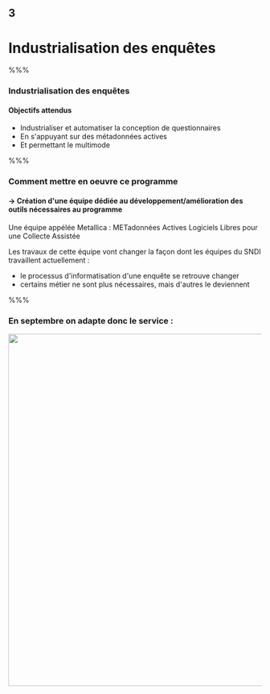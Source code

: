 <!-- .slide: data-background-image="images/ensai.png" data-background-size="600px" class="chapter" -->

## 3

<h1>Industrialisation des enquêtes</h1>

%%%

<!-- .slide: class="slide" data-background-image="images/ensai.png" data-background-size="600px" -->

### Industrialisation des enquêtes

#### Objectifs attendus

- Industrialiser et automatiser la conception de questionnaires
- En s'appuyant sur des métadonnées actives
- Et permettant le multimode

%%%

<!-- .slide: class="slide" data-background-image="images/ensai.png" data-background-size="600px" -->

### Comment mettre en oeuvre ce programme

#### -> Création d'une équipe dédiée au développement/amélioration des outils nécessaires au programme

Une équipe appélée Metallica : METadonnées Actives Logiciels Libres pour une Collecte Assistée

Les travaux de cette équipe vont changer la façon dont les équipes du SNDI travaillent actuellement :

- le processus d'informatisation d'une enquête se retrouve changer
- certains métier ne sont plus nécessaires, mais d'autres le deviennent

%%%

<!-- .slide: class="slide" data-background-image="images/ensai.png" data-background-size="600px" -->

### En septembre on adapte donc le service :

<div class="center">
	<img src="images/organigramme.png" width="700px" />
</div>
